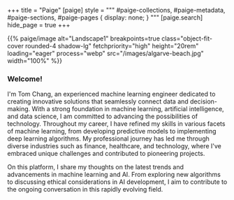 +++
title = "Paige"
[paige]
style = """
#paige-collections,
#paige-metadata,
#paige-sections,
#paige-pages {
    display: none;
}
"""
[paige.search]
hide_page = true
+++

<!--p>{{% paige/image alt="Landscape" breakpoints=true class="object-fit-cover rounded-4 shadow-lg" fetchpriority="high" height="20rem" loading="eager" process="webp" src="https://images.unsplash.com/photo-1490604001847-b712b0c2f967?w=1296" width="100%" %}}</p-->

<p>{{% paige/image alt="Landscape1" breakpoints=true class="object-fit-cover rounded-4 shadow-lg" fetchpriority="high" height="20rem" loading="eager" process="webp" src="/images/algarve-beach.jpg" width="100%" %}}</p>

<!--p>{{% paige/image alt="Landscape2" breakpoints=true class="object-fit-cover rounded-4 shadow-lg" fetchpriority="high" height="20rem" loading="eager" process="webp" src="/images/algarve-sunset.jpg" width="100%" %}}</p-->



<!--p class="display-5 fw-bold mb-2 text-center">An advanced Hugo theme</p-->



<div class="container-fluid">
    <div class="justify-content-left row">
        <div class="col col-auto col-lg-7 px-0">
            <p class="lead text-left">
            </p>
        </div>
    </div>
</div>

<div class="container-fluid">
    <div class="justify-content-left row">
      <p class="col col-auto col-lg-7 px-0">
        <section>
            <h3>Welcome!</h3>
            <p class="lead text-left">
                I'm Tom Chang, an experienced machine learning engineer dedicated to creating innovative solutions that seamlessly connect data and decision-making. With a strong foundation in machine learning, artificial intelligence, and data science, I am committed to advancing the possibilities of technology. Throughout my career, I have refined my skills in various facets of machine learning, from developing predictive models to implementing deep learning algorithms. My professional journey has led me through diverse industries such as finance, healthcare, and technology, where I've embraced unique challenges and contributed to pioneering projects.
            </p>
            <p class="lead text-left">
                On this platform, I share my thoughts on the latest trends and advancements in machine learning and AI. From exploring new algorithms to discussing ethical considerations in AI development, I aim to contribute to the ongoing conversation in this rapidly evolving field.
            </p>
        </section>
    </div>
</div>

<!--p class="text-center">
    <a class="lead" href="https://github.com/thomaschangsf">Get started!</a>
</p-->

<!--div class="column-gap-3 d-flex display-6 justify-content-center mb-3">
    {{< paige/icon class="bi bi-github" title="GitHub" url="https://github.com/willfaught/paige" >}}
</div-->


